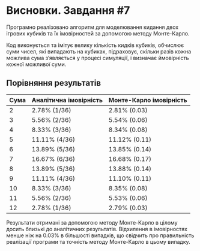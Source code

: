 # Висновки. Завдання #7

Програмно реалізовано алгоритм для моделювання кидання двох ігрових кубиків та їх імовірностей за допомогою методу Монте-Карло.

Код виконується та імітує велику кількість кидків кубиків, обчислює суми чисел, які випадають на кубиках, підраховує, скільки разів кожна можлива сума з’являється у процесі симуляції, і визначає ймовірність кожної можливої суми.

## Порівняння результатів

| Сума | Аналітична імовірність | Монте-Карло імовірність |
|------|-------------------------|-------------------------|
| 2    | 2.78% (1/36)            | 2.81% (0.03)            |
| 3    | 5.56% (2/36)            | 5.54% (0.06)            |
| 4    | 8.33% (3/36)            | 8.34% (0.08)            |
| 5    | 11.11% (4/36)           | 11.12% (0.11)           |
| 6    | 13.89% (5/36)           | 13.85% (0.14)           |
| 7    | 16.67% (6/36)           | 16.68% (0.17)           |
| 8    | 13.89% (5/36)           | 13.88% (0.14)           |
| 9    | 11.11% (4/36)           | 11.10% (0.11)           |
| 10   | 8.33% (3/36)            | 8.35% (0.08)            |
| 11   | 5.56% (2/36)            | 5.53% (0.06)            |
| 12   | 2.78% (1/36)            | 2.79% (0.03)            |

Результати отримані за допомогою методу Монте-Карло в цілому досить близькі до аналітичних результатів. Відхилення в імовірностях менше ніж на 0.03% в більшості випадків, що свідчить про правильність реалізації програми та точність методу Монте-Карло в цьому випадку.
